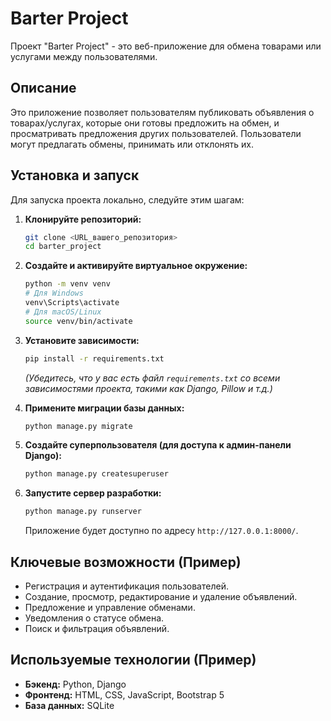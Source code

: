 # Barter Project

Проект "Barter Project" - это веб-приложение для обмена товарами или услугами между пользователями.

## Описание

Это приложение позволяет пользователям публиковать объявления о товарах/услугах, которые они готовы предложить на обмен, и просматривать предложения других пользователей. Пользователи могут предлагать обмены, принимать или отклонять их.

## Установка и запуск

Для запуска проекта локально, следуйте этим шагам:

1.  **Клонируйте репозиторий:**
    ```bash
    git clone <URL_вашего_репозитория>
    cd barter_project
    ```

2.  **Создайте и активируйте виртуальное окружение:**
    ```bash
    python -m venv venv
    # Для Windows
    venv\Scripts\activate
    # Для macOS/Linux
    source venv/bin/activate
    ```

3.  **Установите зависимости:**
    ```bash
    pip install -r requirements.txt
    ```
    *(Убедитесь, что у вас есть файл `requirements.txt` со всеми зависимостями проекта, такими как Django, Pillow и т.д.)*

4.  **Примените миграции базы данных:**
    ```bash
    python manage.py migrate
    ```

5.  **Создайте суперпользователя (для доступа к админ-панели Django):**
    ```bash
    python manage.py createsuperuser
    ```

6.  **Запустите сервер разработки:**
    ```bash
    python manage.py runserver
    ```
    Приложение будет доступно по адресу `http://127.0.0.1:8000/`.

## Ключевые возможности (Пример)

- Регистрация и аутентификация пользователей.
- Создание, просмотр, редактирование и удаление объявлений.
- Предложение и управление обменами.
- Уведомления о статусе обмена.
- Поиск и фильтрация объявлений.

## Используемые технологии (Пример)

- **Бэкенд:** Python, Django
- **Фронтенд:** HTML, CSS, JavaScript, Bootstrap 5
- **База данных:** SQLite
